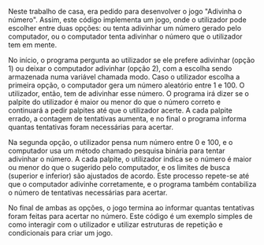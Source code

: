 Neste trabalho de casa, era pedido para desenvolver o jogo "Adivinha o número". 
Assim, este código implementa um jogo, onde o utilizador pode escolher entre duas opções: ou tenta adivinhar um número gerado pelo computador, ou o computador tenta adivinhar o número que o utilizador tem em mente.

No início, o programa pergunta ao utilizador se ele prefere adivinhar (opção 1) ou deixar o computador adivinhar (opção 2), com a escolha sendo armazenada numa variável chamada modo. Caso o utilizador escolha a primeira opção, o computador gera um número aleatório entre 1 e 100. O utilizador, então, tem de adivinhar esse número. O programa irá dizer se o palpite do utilizador é maior ou menor do que o número correto e continuará a pedir palpites até que o utilizador acerte. A cada palpite errado, a contagem de tentativas aumenta, e no final o programa informa quantas tentativas foram necessárias para acertar.

Na segunda opção, o utilizador pensa num número entre 0 e 100, e o computador usa um método chamado pesquisa binária para tentar adivinhar o número. A cada palpite, o utilizador indica se o número é maior ou menor do que o sugerido pelo computador, e os limites de busca (superior e inferior) são ajustados de acordo. Este processo repete-se até que o computador adivinhe corretamente, e o programa também contabiliza o número de tentativas necessárias para acertar.

No final de ambas as opções, o jogo termina ao informar quantas tentativas foram feitas para acertar no número. Este código é um exemplo simples de como interagir com o utilizador e utilizar estruturas de repetição e condicionais para criar um jogo.